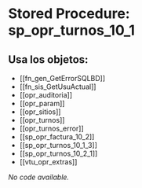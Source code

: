 # Stored Procedure: sp_opr_turnos_10_1

## Usa los objetos:
- [[fn_gen_GetErrorSQLBD]]
- [[fn_sis_GetUsuActual]]
- [[opr_auditoria]]
- [[opr_param]]
- [[opr_sitios]]
- [[opr_turnos]]
- [[opr_turnos_error]]
- [[sp_opr_factura_10_2]]
- [[sp_opr_turnos_10_1_3]]
- [[sp_opr_turnos_10_2_1]]
- [[vtu_opr_extras]]

*No code available.*
